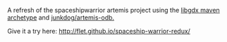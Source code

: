A refresh of the spaceshipwarrior artemis project using the [libgdx maven archetype](https://github.com/libgdx/libgdx/wiki/Maven-integration) and [junkdog/artemis-odb.](https://github.com/junkdog/artemis-odb)

Give it a try here: http://flet.github.io/spaceship-warrior-redux/
